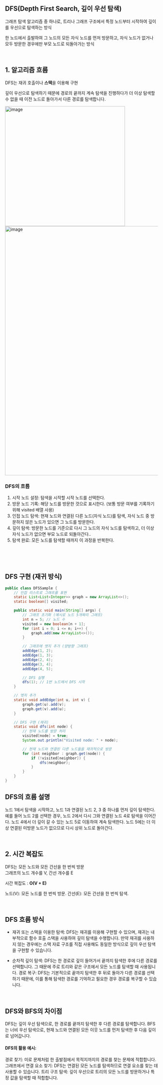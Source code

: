 ## DFS(Depth First Search, 깊이 우선 탐색)
그래프 탐색 알고리즘 중 하나로, 트리나 그래프 구조에서 특정 노드부터 시작하여 깊이를 우선으로 탐색하는 방식  
  
한 노드에서 출발하여 그 노드의 모든 자식 노드를 먼저 방문하고, 자식 노드가 없거나 모두 방문한 경우에만 부모 노드로 되돌아가는 방식


<br>

## 1. 알고리즘 흐름
DFS는 재귀 호출이나 **스택**을 이용해 구현
  
깊이 우선으로 탐색하기 때문에 경로의 끝까지 계속 탐색을 진행하다가 더 이상 탐색할 수 없을 때 이전 노드로 돌아가서 다른 경로를 탐색합니다.

<img width="395" alt="image" src="https://github.com/user-attachments/assets/6c5c250c-885c-4df4-9242-12e9e13e84b7">

<img width="821" alt="image" src="https://github.com/user-attachments/assets/83524113-9b52-4611-89fe-6564c2ab25cc">

<br>

### DFS의 흐름
1. 시작 노드 설정: 탐색을 시작할 시작 노드를 선택한다.
2. 방문 노드 기록: 해당 노드를 방문한 것으로 표시한다. (보통 방문 여부를 기록하기 위해 visited 배열 사용)
3. 인접 노드 탐색: 현재 노드와 연결된 다른 노드(자식 노드)를 탐색, 자식 노드 중 방문하지 않은 노드가 있으면 그 노드를 방문한다.
4. 깊이 탐색: 방문한 노드를 기준으로 다시 그 노드의 자식 노드를 탐색하고, 더 이상 자식 노드가 없으면 부모 노드로 되돌아간다..
5. 탐색 완료: 모든 노드를 탐색할 때까지 이 과정을 반복한다.

<br><br><br>

## DFS 구현 (재귀 방식)
```java
public class DFSSample {
    // 인접 리스트로 그래프를 표현
    static List<List<Integer>> graph = new ArrayList<>();
    static boolean[] visited;

    public static void main(String[] args) {
        // 그래프 초기화 (예시로 노드 5개짜리 그래프)
        int n = 5; // 노드 수
        visited = new boolean[n + 1];
        for (int i = 0; i <= n; i++) {
            graph.add(new ArrayList<>());
        }

        // 그래프에 엣지 추가 (양방향 그래프)
        addEdge(1, 2);
        addEdge(1, 3);
        addEdge(2, 4);
        addEdge(3, 4);
        addEdge(4, 5);

        // DFS 실행
        dfs(1); // 1번 노드에서 DFS 시작
    }

    // 엣지 추가
    static void addEdge(int u, int v) {
        graph.get(u).add(v);
        graph.get(v).add(u);
    }

    // DFS 구현 (재귀)
    static void dfs(int node) {
        // 현재 노드를 방문 처리
        visited[node] = true;
        System.out.println("Visited node: " + node);

        // 현재 노드와 연결된 다른 노드들을 재귀적으로 방문
        for (int neighbor : graph.get(node)) {
            if (!visited[neighbor]) {
                dfs(neighbor);
            }
        }
    }
}
```
## DFS의 흐름 설명
노드 1에서 탐색을 시작하고, 노드 1과 연결된 노드 2, 3 중 하나를 먼저 깊이 탐색한다.
예를 들어 노드 2를 선택한 경우, 노드 2에서 다시 그와 연결된 노드 4로 탐색을 이어간다.
노드 4에서 더 깊이 갈 수 있는 노드 5로 이동하여 계속 탐색한다.
노드 5에는 더 이상 연결된 미방문 노드가 없으므로 다시 상위 노드로 돌아간다.

<br>


## 2. 시간 복잡도
DFS는 모든 노드와 모든 간선을 한 번씩 방문  
그래프의 노드 개수를 V, 간선 개수를 E

시간 복잡도 : **O(V + E)**  
  
노드(V): 모든 노드를 한 번씩 방문.
간선(E): 모든 간선을 한 번씩 탐색.

<br>

## DFS 흐름 방식
- 재귀 또는 스택을 이용한 탐색: DFS는 재귀를 이용해 구현할 수 있으며, 재귀는 내부적으로 함수 호출 스택을 사용하여 깊이 탐색을 수행합니다. 만약 재귀를 사용하지 않는 경우에는 스택 자료 구조를 직접 사용해도 동일한 방식으로 깊이 우선 탐색을 구현할 수 있습니다.  

- 순차적 깊이 탐색: DFS는 한 경로로 깊이 들어가서 끝까지 탐색한 후에 다른 경로를 선택합니다. 그 때문에 주로 트리와 같은 구조에서 모든 노드를 탐색할 때 사용됩니다.
경로 복구: DFS는 기본적으로 끝까지 탐색한 후 뒤로 돌아가 다른 경로를 선택하기 때문에, 이를 통해 탐색한 경로를 기억하고 필요한 경우 경로를 복구할 수 있습니다.

<br>

## DFS와 BFS의 차이점
DFS는 깊이 우선 탐색으로, 한 경로를 끝까지 탐색한 후 다른 경로를 탐색합니다.
BFS는 너비 우선 탐색으로, 현재 노드와 연결된 모든 이웃 노드를 먼저 탐색한 후 다음 깊이로 넘어갑니다.  

  
#### DFS의 활용 예시:
경로 찾기: 미로 문제처럼 한 출발점에서 목적지까지의 경로를 찾는 문제에 적합합니다.
그래프에서 연결 요소 찾기: DFS는 연결된 모든 노드를 탐색하므로 연결 요소를 찾는 데 사용할 수 있습니다.
트리 구조 탐색: 깊이 우선으로 트리의 모든 노드를 방문하거나 특정 값을 탐색할 때 적합합니다.
